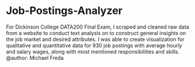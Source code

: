 # Job-Postings-Analyzer

For Dickinson College DATA200 Final Exam, I scraped and cleaned raw data from a website to conduct text analysis on to construct general insights on the job market and desired attributes.  I was able to create visualization for qualitative and quantitative data for 930 job postings with average hourly and salary wages, along with most mentioned responsibilities and skills.
@author: Michael Freda
